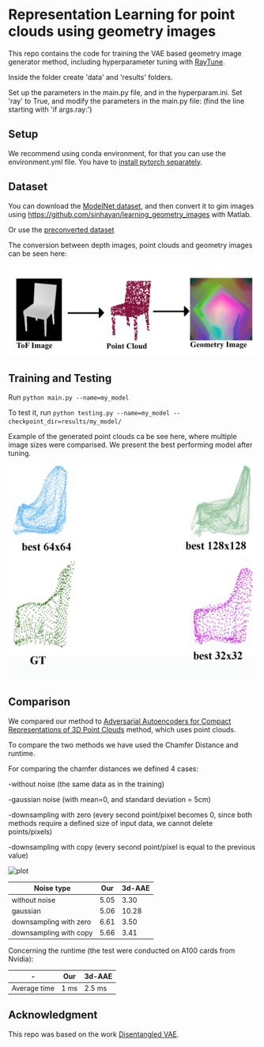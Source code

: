 # Representation Learning for point clouds using geometry images

This repo contains the code for training the VAE based geometry image generator method, including hyperparameter tuning with [RayTune](https://pytorch.org/tutorials/beginner/hyperparameter_tuning_tutorial.html).

Inside the folder create 'data' and 'results' folders.

Set up the parameters in the main.py file, and in the hyperparam.ini.
Set 'ray' to True, and modify the parameters in the main.py file: (find the line starting with 'if args.ray:')

## Setup
We recommend using conda environment, for that you can use the environment.yml file. You have to [install pytorch separately](https://pytorch.org/get-started/locally/).

## Dataset

You can download the [ModelNet dataset](https://modelnet.cs.princeton.edu/), and then convert it to gim images using https://github.com/sinhayan/learning_geometry_images with Matlab.

Or use the [preconverted dataset](https://drive.google.com/drive/folders/1WSO5EysAak148_HufngGzvbRMCr9CjQ6?usp=sharing)

The conversion between depth images, point clouds and geometry images can be seen here:

![plot](./depth2pcd2gim_fake.png)

## Training and Testing

Run  ```python main.py --name=my_model``` 

To test it, run ```python testing.py --name=my_model --checkpoint_dir=results/my_model/``` 

Example of the generated point clouds ca be see here, where multiple image sizes were comparised. We present the best performing model after tuning.

![plot](./chair_890_test_32_64_128_comparison_labels.png)

##  Comparison

We compared our method to [Adversarial Autoencoders for Compact Representations of 3D Point Clouds](https://arxiv.org/abs/1811.07605) method, which uses point clouds.

To compare the two methods we have used the Chamfer Distance and runtime.

For comparing the chamfer distances we defined 4 cases:

-without noise (the same data as in the training)

-gaussian noise (with mean=0, and standard deviation = 5cm)

-downsampling with zero (every second point/pixel becomes 0, since both methods require a defined size of input data, we cannot delete points/pixels)

-downsampling with copy (every second point/pixel is equal to the previous value)

![plot](./noise.png)

| Noise type  | Our | 3d-AAE |
| ------------- | ------------- | ------------- |
| without noise  | 5.05 | 3.30 |
| gaussian  | 5.06 | 10.28 |
| downsampling with zero | 6.61 | 3.50 |
| downsampling with copy | 5.66 | 3.41 |

Concerning the runtime (the test were conducted on A100 cards from Nvidia):

| -  | Our | 3d-AAE |
| ------------- | ------------- | ------------- |
| Average time | 1 ms | 2.5 ms |

## Acknowledgment

This repo was based on the work [Disentangled VAE](https://github.com/YannDubs/disentangling-vae).
